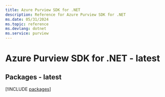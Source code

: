 ```yaml
---
title: Azure Purview SDK for .NET
description: Reference for Azure Purview SDK for .NET
ms.date: 05/31/2024
ms.topic: reference
ms.devlang: dotnet
ms.service: purview
---
```

# Azure Purview SDK for .NET - latest
## Packages - latest
[!INCLUDE [packages](purview-index.md)]
